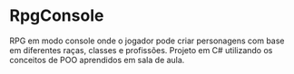 # RpgConsole
RPG em modo console onde o jogador pode criar personagens com base em diferentes raças, classes e profissões. Projeto em C# utilizando os conceitos de POO aprendidos em sala de aula.
